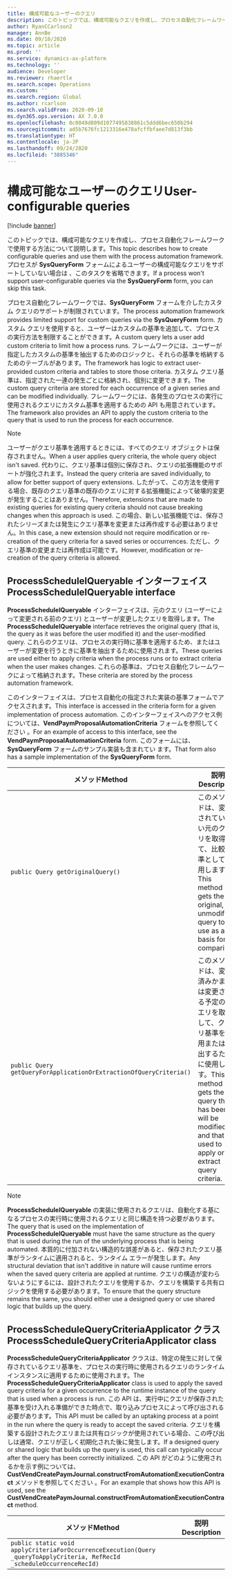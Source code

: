 ```yaml
---
title: 構成可能なユーザーのクエリ
description: このトピックでは、構成可能なクエリを作成し、プロセス自動化フレームワークで使用する方法について説明します。
author: RyanCCarlson2
manager: AnnBe
ms.date: 09/10/2020
ms.topic: article
ms.prod: ''
ms.service: dynamics-ax-platform
ms.technology: ''
audience: Developer
ms.reviewer: rhaertle
ms.search.scope: Operations
ms.custom: ''
ms.search.region: Global
ms.author: rcarlson
ms.search.validFrom: 2020-09-10
ms.dyn365.ops.version: AX 7.0.0
ms.openlocfilehash: 0c0049d809d1077495838861c5ddd6bec650b294
ms.sourcegitcommit: ad5b7676fc1213316e478afcffbfaee7d813f3bb
ms.translationtype: HT
ms.contentlocale: ja-JP
ms.lasthandoff: 09/24/2020
ms.locfileid: "3885346"
---
```

# <a name="user-configurable-queries"></a><span data-ttu-id="2f650-103">構成可能なユーザーのクエリ</span><span class="sxs-lookup"><span data-stu-id="2f650-103">User-configurable queries</span></span>

[!include [banner](../includes/banner.md)]

<span data-ttu-id="2f650-104">このトピックでは、構成可能なクエリを作成し、プロセス自動化フレームワークで使用する方法について説明します。</span><span class="sxs-lookup"><span data-stu-id="2f650-104">This topic describes how to create configurable queries and use them with the process automation framework.</span></span> <span data-ttu-id="2f650-105">プロセスが **SysQueryForm** フォームによるユーザーの構成可能なクエリをサポートしていない場合は 、このタスクを省略できます。</span><span class="sxs-lookup"><span data-stu-id="2f650-105">If a process won't support user-configurable queries via the **SysQueryForm** form, you can skip this task.</span></span>

<span data-ttu-id="2f650-106">プロセス自動化フレームワークでは、**SysQueryForm** フォームを介したカスタム クエリのサポートが制限されています。</span><span class="sxs-lookup"><span data-stu-id="2f650-106">The process automation framework provides limited support for custom queries via the **SysQueryForm** form.</span></span> <span data-ttu-id="2f650-107">カスタム クエリを使用すると、ユーザーはカスタムの基準を追加して、プロセスの実行方法を制限することができます。</span><span class="sxs-lookup"><span data-stu-id="2f650-107">A custom query lets a user add custom criteria to limit how a process runs.</span></span> <span data-ttu-id="2f650-108">フレームワークには、ユーザーが指定したカスタムの基準を抽出するためのロジックと、それらの基準を格納するためのテーブルがあります。</span><span class="sxs-lookup"><span data-stu-id="2f650-108">The framework has logic to extract user-provided custom criteria and tables to store those criteria.</span></span> <span data-ttu-id="2f650-109">カスタム クエリ基準は、指定された一連の発生ごとに格納され、個別に変更できます。</span><span class="sxs-lookup"><span data-stu-id="2f650-109">The custom query criteria are stored for each occurrence of a given series and can be modified individually.</span></span> <span data-ttu-id="2f650-110">フレームワークには、各発生のプロセスの実行に使用されるクエリにカスタム基準を適用するための API も用意されています。</span><span class="sxs-lookup"><span data-stu-id="2f650-110">The framework also provides an API to apply the custom criteria to the query that is used to run the process for each occurrence.</span></span>

> [!NOTE]
> <span data-ttu-id="2f650-111">ユーザーがクエリ基準を適用するときには、すべてのクエリ オブジェクトは保存されません。</span><span class="sxs-lookup"><span data-stu-id="2f650-111">When a user applies query criteria, the whole query object isn't saved.</span></span> <span data-ttu-id="2f650-112">代わりに、クエリ基準は個別に保存され、クエリの拡張機能のサポートが強化されます。</span><span class="sxs-lookup"><span data-stu-id="2f650-112">Instead the query criteria are saved individually, to allow for better support of query extensions.</span></span> <span data-ttu-id="2f650-113">したがって、この方法を使用する場合、既存のクエリ基準の既存のクエリに対する拡張機能によって破壊的変更が発生することはありません。</span><span class="sxs-lookup"><span data-stu-id="2f650-113">Therefore, extensions that are made to existing queries for existing query criteria should not cause breaking changes when this approach is used.</span></span> <span data-ttu-id="2f650-114">この場合、新しい拡張機能では、保存されたシリーズまたは発生にクエリ基準を変更または再作成する必要はありません。</span><span class="sxs-lookup"><span data-stu-id="2f650-114">In this case, a new extension should not require modification or re-creation of the query criteria for a saved series or occurrences.</span></span> <span data-ttu-id="2f650-115">ただし、クエリ基準の変更または再作成は可能です。</span><span class="sxs-lookup"><span data-stu-id="2f650-115">However, modification or re-creation of the query criteria is allowed.</span></span>

## <a name="processscheduleiqueryable-interface"></a><span data-ttu-id="2f650-116">ProcessScheduleIQueryable インターフェイス</span><span class="sxs-lookup"><span data-stu-id="2f650-116">ProcessScheduleIQueryable interface</span></span>

<span data-ttu-id="2f650-117">**ProcessScheduleIQueryable** インターフェイスは、元のクエリ (ユーザーによって変更される前のクエリ) とユーザーが変更したクエリを取得します。</span><span class="sxs-lookup"><span data-stu-id="2f650-117">The **ProcessScheduleIQueryable** interface retrieves the original query (that is, the query as it was before the user modified it) and the user-modified query.</span></span> <span data-ttu-id="2f650-118">これらのクエリは、プロセスの実行時に基準を適用するため、またはユーザーが変更を行うときに基準を抽出するために使用されます。</span><span class="sxs-lookup"><span data-stu-id="2f650-118">These queries are used either to apply criteria when the process runs or to extract criteria when the user makes changes.</span></span> <span data-ttu-id="2f650-119">これらの基準は、プロセス自動化フレームワークによって格納されます。</span><span class="sxs-lookup"><span data-stu-id="2f650-119">These criteria are stored by the process automation framework.</span></span>

<span data-ttu-id="2f650-120">このインターフェイスは、プロセス自動化の指定された実装の基準フォームでアクセスされます。</span><span class="sxs-lookup"><span data-stu-id="2f650-120">This interface is accessed in the criteria form for a given implementation of process automation.</span></span> <span data-ttu-id="2f650-121">このインターフェイスへのアクセス例については、**VendPaymProposalAutomationCriteria** フォームを参照してください 。</span><span class="sxs-lookup"><span data-stu-id="2f650-121">For an example of access to this interface, see the **VendPaymProposalAutomationCriteria** form.</span></span> <span data-ttu-id="2f650-122">このフォームには、**SysQueryForm** フォームのサンプル実装も含まれてい ます。</span><span class="sxs-lookup"><span data-stu-id="2f650-122">That form also has a sample implementation of the **SysQueryForm** form.</span></span>

| <span data-ttu-id="2f650-123">メソッド</span><span class="sxs-lookup"><span data-stu-id="2f650-123">Method</span></span> | <span data-ttu-id="2f650-124">説明</span><span class="sxs-lookup"><span data-stu-id="2f650-124">Description</span></span> |
|---|---|
| `public Query getOriginalQuery()` | <span data-ttu-id="2f650-125">このメソッドは、変更されていない元のクエリを取得して、比較基準として使用します。</span><span class="sxs-lookup"><span data-stu-id="2f650-125">This method gets the original, unmodified query to use as a basis for comparison.</span></span> |
| `public Query getQueryForApplicationOrExtractionOfQueryCriteria()` | <span data-ttu-id="2f650-126">このメソッドは、変更済みかまたは変更される予定のクエリを取得して、クエリ基準を適用または抽出するために使用します。</span><span class="sxs-lookup"><span data-stu-id="2f650-126">This method gets the query that has been or will be modified, and that is used to apply or extract query criteria.</span></span> |

> [!NOTE]
> <span data-ttu-id="2f650-127">**ProcessScheduleIQueryable** の実装に使用されるクエリは、自動化する基になるプロセスの実行時に使用されるクエリと同じ構造を持つ必要があります。</span><span class="sxs-lookup"><span data-stu-id="2f650-127">The query that is used on the implementation of **ProcessScheduleIQueryable** must have the same structure as the query that is used during the run of the underlying process that is being automated.</span></span> <span data-ttu-id="2f650-128">本質的に付加されない構造的な誤差があると、保存されたクエリ基準がランタイムに適用されると、ランタイム エラーが発生します。</span><span class="sxs-lookup"><span data-stu-id="2f650-128">Any structural deviation that isn't additive in nature will cause runtime errors when the saved query criteria are applied at runtime.</span></span> <span data-ttu-id="2f650-129">クエリの構造が変わらないようにするには、設計されたクエリを使用するか、クエリを構築する共有ロジックを使用する必要があります。</span><span class="sxs-lookup"><span data-stu-id="2f650-129">To ensure that the query structure remains the same, you should either use a designed query or use shared logic that builds up the query.</span></span>

## <a name="processschedulequerycriteriaapplicator-class"></a><span data-ttu-id="2f650-130">ProcessScheduleQueryCriteriaApplicator クラス</span><span class="sxs-lookup"><span data-stu-id="2f650-130">ProcessScheduleQueryCriteriaApplicator class</span></span>

<span data-ttu-id="2f650-131">**ProcessScheduleQueryCriteriaApplicator** クラスは、特定の発生に対して保存されているクエリ基準を、プロセスの実行時に使用されるクエリのランタイム インスタンスに適用するために使用されます。</span><span class="sxs-lookup"><span data-stu-id="2f650-131">The **ProcessScheduleQueryCriteriaApplicator** class is used to apply the saved query criteria for a given occurrence to the runtime instance of the query that is used when a process is run.</span></span> <span data-ttu-id="2f650-132">この API は、実行中にクエリが保存された基準を受け入れる準備ができた時点で、取り込みプロセスによって呼び出される必要があります。</span><span class="sxs-lookup"><span data-stu-id="2f650-132">This API must be called by an uptaking process at a point in the run where the query is ready to accept the saved criteria.</span></span> <span data-ttu-id="2f650-133">クエリを構築する設計されたクエリまたは共有ロジックが使用されている場合、この呼び出しは通常、クエリが正しく初期化された後に発生します。</span><span class="sxs-lookup"><span data-stu-id="2f650-133">If a designed query or shared logic that builds up the query is used, this call can typically occur after the query has been correctly initialized.</span></span> <span data-ttu-id="2f650-134">この API がどのように使用されるかを示す例については、**CustVendCreatePaymJournal.constructFromAutomationExecutionContract** メソッドを参照してください 。</span><span class="sxs-lookup"><span data-stu-id="2f650-134">For an example that shows how this API is used, see the **CustVendCreatePaymJournal.constructFromAutomationExecutionContract** method.</span></span>

| <span data-ttu-id="2f650-135">メソッド</span><span class="sxs-lookup"><span data-stu-id="2f650-135">Method</span></span> | <span data-ttu-id="2f650-136">説明</span><span class="sxs-lookup"><span data-stu-id="2f650-136">Description</span></span> |
|---|---|
| `public static void applyCriteriaForOccurrenceExecution(Query _queryToApplyCriteria, RefRecId _scheduleOccurrenceRecId)` | |
